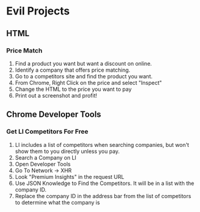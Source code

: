 # Evil Projects

## HTML

### Price Match
1. Find a product you want but want a discount on online.
2. Identify a company that offers price matching.
3. Go to a competitors site and find the product you want.
4. From Chrome, Right Click on the price and select "Inspect"
5. Change the HTML to the price you want to pay
6. Print out a screenshot and profit!

## Chrome Developer Tools

### Get LI Competitors For Free
1. LI includes a list of competitors when searching companies, but won't show them to you directly unless you pay.
2. Search a Company on LI
3. Open Developer Tools
4. Go To Network -> XHR
5. Look "Premium Insights" in the request URL
6. Use JSON Knowledge to Find the Competitors. It will be in a list with the company ID.
7. Replace the company ID in the address bar from the list of competitors to determine what the company is